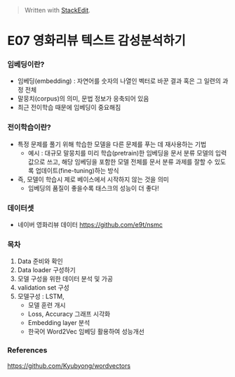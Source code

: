 


> Written with [StackEdit](https://stackedit.io/).
# E07 영화리뷰 텍스트 감성분석하기

### 임베딩이란?
- 임베딩(embedding) : 자연어를 숫자의 나열인 벡터로 바꾼 결과 혹은 그 일련의 과정 전체
- 말뭉치(corpus)의 의미, 문법 정보가 응축되어 있음
- 최근 전이학습 때문에 임베딩이 중요해짐


### 전이학습이란?
- 특정 문제를 풀기 위해 학습한 모델을 다른 문제를 푸는 데 재사용하는 기법
	- 예시 : 대규모 말뭉치를 미리 학습(pretrain)한 임베딩을 문서 분류 모델의 입력값으로 쓰고, 해당 임베딩을 포함한 모델 전체를 문서 분류 과제를 잘할 수 있도록 업데이트(fine-tuning)하는 방식
- 즉, 모델이 학습시 제로 베이스에서 시작하지 않는 것을 의미 
	- 임베딩의 품질이 좋을수록 태스크의 성능이 더 좋다!


### 데이터셋
- 네이버 영화리뷰 데이터
https://github.com/e9t/nsmc


### 목차
1.  Data 준비와 확인
2.  Data loader 구성하기
3. 모델 구성을 위한 데이터 분석 및 가공
4.  validation set 구성
5.  모델구성 : LSTM, 
	 - 모델 훈련 개시
	 - Loss, Accuracy 그래프 시각화
	 - Embedding layer 분석
	 - 한국어 Word2Vec 임베딩 활용하여 성능개선
 


### References
https://github.com/Kyubyong/wordvectors

<!--stackedit_data:
eyJoaXN0b3J5IjpbNDQ2MzYxNDc1LDEwMjk3MzY0MzksLTg2MD
cyNTQ2Myw1MzkyOTIxNTcsMTE2OTI2MDE3NCwyNDc4NDk0NTcs
Nzk4NjgxNTY1LDczMDk5ODExNl19
-->